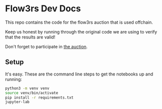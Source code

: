 # Flow3rs Dev Docs

This repo contains the code for the flow3rs auction that is used offchain.

Keep us honest by running through the original code we are using to verify that the results are valid!

Don't forget to participate in [the auction](https://mint.flow3rs.io/).


## Setup

It's easy. These are the command line steps to get the notebooks up and running:

```bash
python3 -m venv venv
source venv/bin/activate
pip install -r requirements.txt
jupyter-lab
```
